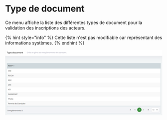 # Type de document

Ce menu affiche la liste des différentes types de document pour la validation des inscriptions des acteurs.

{% hint style="info" %}
Cette liste n'est pas modifiable car représentant des informations systèmes.
{% endhint %}

![Liste des types de documents](../.gitbook/assets/image.png)

